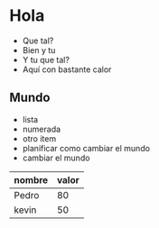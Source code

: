 # Hola

- Que tal?
- Bien y tu
- Y tu que tal?
- Aquí con bastante calor

## Mundo

* lista
* numerada
* otro item
* planificar como cambiar el mundo
* cambiar el mundo

| nombre | valor |
|--------|-------|
| Pedro  | 80    |
| kevin  | 50    |
